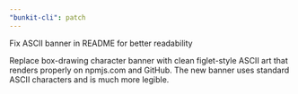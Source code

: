 ```yaml
---
"bunkit-cli": patch
---
```


Fix ASCII banner in README for better readability

Replace box-drawing character banner with clean figlet-style ASCII art that renders properly on npmjs.com and GitHub. The new banner uses standard ASCII characters and is much more legible.
